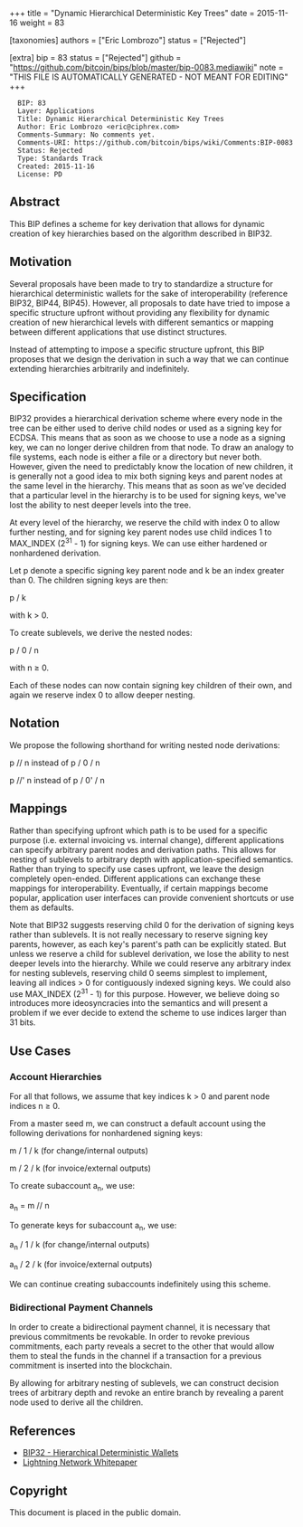 
+++
title = "Dynamic Hierarchical Deterministic Key Trees"
date = 2015-11-16
weight = 83

[taxonomies]
authors = ["Eric Lombrozo"]
status = ["Rejected"]

[extra]
bip = 83
status = ["Rejected"]
github = "https://github.com/bitcoin/bips/blob/master/bip-0083.mediawiki"
note = "THIS FILE IS AUTOMATICALLY GENERATED - NOT MEANT FOR EDITING"
+++

```
  BIP: 83
  Layer: Applications
  Title: Dynamic Hierarchical Deterministic Key Trees
  Author: Eric Lombrozo <eric@ciphrex.com>
  Comments-Summary: No comments yet.
  Comments-URI: https://github.com/bitcoin/bips/wiki/Comments:BIP-0083
  Status: Rejected
  Type: Standards Track
  Created: 2015-11-16
  License: PD
```

<h2>Abstract</h2>


This BIP defines a scheme for key derivation that allows for dynamic creation of key hierarchies based on the algorithm described in BIP32.

<h2>Motivation</h2>


Several proposals have been made to try to standardize a structure for hierarchical deterministic wallets for the sake of interoperability (reference BIP32, BIP44, BIP45). However, all proposals to date have tried to impose a specific structure upfront without providing any flexibility for dynamic creation of new hierarchical levels with different semantics or mapping between different applications that use distinct structures.

Instead of attempting to impose a specific structure upfront, this BIP proposes that we design the derivation in such a way that we can continue extending hierarchies arbitrarily and indefinitely.

<h2>Specification</h2>


BIP32 provides a hierarchical derivation scheme where every node in the tree can be either used to derive child nodes or used as a signing key for ECDSA. This means that as soon as we choose to use a node as a signing key, we can no longer derive children from that node. To draw an analogy to file systems, each node is either a file or a directory but never both. However, given the need to predictably know the location of new children, it is generally not a good idea to mix both signing keys and parent nodes at the same level in the hierarchy. This means that as soon as we've decided that a particular level in the hierarchy is to be used for signing keys, we've lost the ability to nest deeper levels into the tree.

At every level of the hierarchy, we reserve the child with index 0 to allow further nesting, and for signing key parent nodes use child indices 1 to MAX_INDEX (2<sup>31</sup> - 1) for signing keys. We can use either hardened or nonhardened derivation.

Let p denote a specific signing key parent node and k be an index greater than 0. The children signing keys are then:

p / k

with k > 0.

To create sublevels, we derive the nested nodes:

p / 0 / n

with n &ge; 0.

Each of these nodes can now contain signing key children of their own, and again we reserve index 0 to allow deeper nesting.

<h2>Notation</h2>


We propose the following shorthand for writing nested node derivations:

p // n instead of p / 0 / n

p //' n instead of p / 0' / n

<h2>Mappings</h2>


Rather than specifying upfront which path is to be used for a specific purpose (i.e. external invoicing vs. internal change), different applications can specify arbitrary parent nodes and derivation paths. This allows for nesting of sublevels to arbitrary depth with application-specified semantics. Rather than trying to specify use cases upfront, we leave the design completely open-ended. Different applications can exchange these mappings for interoperability. Eventually, if certain mappings become popular, application user interfaces can provide convenient shortcuts or use them as defaults.

Note that BIP32 suggests reserving child 0 for the derivation of signing keys rather than sublevels. It is not really necessary to reserve signing key parents, however, as each key's parent's path can be explicitly stated. But unless we reserve a child for sublevel derivation, we lose the ability to nest deeper levels into the hierarchy. While we could reserve any arbitrary index for nesting sublevels, reserving child 0 seems simplest to implement, leaving all indices > 0 for contiguously indexed signing keys. We could also use MAX_INDEX (2<sup>31</sup> - 1) for this purpose. However, we believe doing so introduces more ideosyncracies into the semantics and will present a problem if we ever decide to extend the scheme to use indices larger than 31 bits.

<h2>Use Cases</h2>


<h3>Account Hierarchies</h3>


For all that follows, we assume that key indices k > 0 and parent node indices n &ge; 0.

From a master seed m, we can construct a default account using the following derivations for nonhardened signing keys:

m / 1 / k (for change/internal outputs)

m / 2 / k (for invoice/external outputs)

To create subaccount a<sub>n</sub>, we use:

a<sub>n</sub> = m // n

To generate keys for subaccount a<sub>n</sub>, we use:

a<sub>n</sub> / 1 / k (for change/internal outputs)

a<sub>n</sub> / 2 / k (for invoice/external outputs)

We can continue creating subaccounts indefinitely using this scheme.

<h3>Bidirectional Payment Channels</h3>


In order to create a bidirectional payment channel, it is necessary that previous commitments be revokable. In order to revoke previous commitments, each party reveals a secret to the other that would allow them to steal the funds in the channel if a transaction for a previous commitment is inserted into the blockchain.

By allowing for arbitrary nesting of sublevels, we can construct decision trees of arbitrary depth and revoke an entire branch by revealing a parent node used to derive all the children. 

<h2>References</h2>


*  <a href="/32" target="_blank">BIP32 - Hierarchical Deterministic Wallets</a>
*  <a href="https://lightning.network/lightning-network-paper.pdf" target="_blank">Lightning Network Whitepaper</a>


<h2>Copyright</h2>


This document is placed in the public domain.

